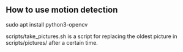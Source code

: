 ## How to use motion detection

sudo apt install python3-opencv

scripts/take_pictures.sh is a script for replacing the oldest picture in scripts/pictures/
after a certain time.
